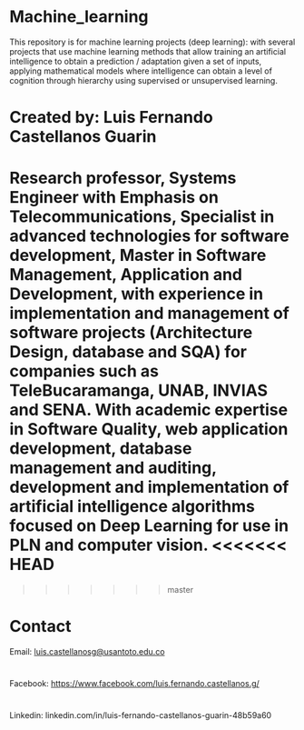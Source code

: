 # Machine_learning
This repository is for machine learning projects (deep learning): with several projects that use machine learning methods that allow training an artificial intelligence to obtain a prediction / adaptation given a set of inputs, applying mathematical models where intelligence can obtain a level of cognition through hierarchy using supervised or unsupervised learning.
# Created by: Luis Fernando Castellanos Guarin
Research professor, Systems Engineer with Emphasis on Telecommunications, Specialist in advanced technologies for software development, Master in Software Management, Application and Development, with experience in implementation and management of software projects (Architecture Design, database and SQA) for companies such as TeleBucaramanga, UNAB, INVIAS and SENA. With academic expertise in Software Quality, web application development, database management and auditing, development and implementation of artificial intelligence algorithms focused on Deep Learning for use in PLN and computer vision.
<<<<<<< HEAD
=======

>>>>>>> master
# Contact 
Email: luis.castellanosg@usantoto.edu.co
#
Facebook: https://www.facebook.com/luis.fernando.castellanos.g/
#
Linkedin: linkedin.com/in/luis-fernando-castellanos-guarin-48b59a60 
